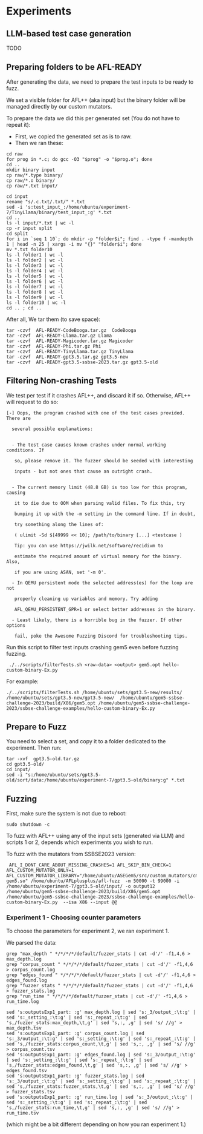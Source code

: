 # Experiments

## LLM-based test case generation

TODO

## Preparing folders to be AFL-READY

After generating the data, we need to prepare the test inputs to be ready to fuzz. 

We set a visible folder for AFL++ (aka input) but the binary folder will be managed directly by our custom mutators.

To prepare the data we did this per generated set (You do not have to repeat it):
  - First, we copied the generated set as is to raw.
  - Then we ran these:
```
cd raw
for prog in *.c; do gcc -O3 "$prog" -o "$prog.o"; done
cd ..
mkdir binary input
cp raw/*.type binary/
cp raw/*.o binary/
cp raw/*.txt input/

cd input
rename "s/.c.txt/.txt/" *.txt
sed -i 's:test_input_:/home/ubuntu/experiment-7/TinyLlama/binary/test_input_:g' *.txt
cd ..
ls -l input/*.txt | wc -l
cp -r input split
cd split
for i in `seq 1 10`; do mkdir -p "folder$i"; find . -type f -maxdepth 1 | head -n 25 | xargs -i mv "{}" "folder$i"; done
mv *.txt folder10
ls -l folder1 | wc -l
ls -l folder2 | wc -l
ls -l folder3 | wc -l
ls -l folder4 | wc -l
ls -l folder5 | wc -l
ls -l folder6 | wc -l
ls -l folder7 | wc -l
ls -l folder8 | wc -l
ls -l folder9 | wc -l
ls -l folder10 | wc -l
cd .. ; cd ..
```

After all, We tar them (to save space):
```
tar -czvf  AFL-READY-CodeBooga.tar.gz  CodeBooga 
tar -czvf  AFL-READY-Llama.tar.gz Llama
tar -czvf  AFL-READY-Magicoder.tar.gz Magicoder 
tar -czvf  AFL-READY-Phi.tar.gz Phi 
tar -czvf  AFL-READY-TinyLlama.tar.gz TinyLlama
tar -czvf  AFL-READY-gpt3.5.tar.gz gpt3.5-new
tar -czvf  AFL-READY-gpt3.5-ssbse-2023.tar.gz gpt3.5-old
```

## Filtering Non-crashing Tests

We test per test if it crashes AFL++, and discard it if so. Otherwise, AFL++ will request to do so:
```
[-] Oops, the program crashed with one of the test cases provided. There are 

  several possible explanations: 

  
  - The test case causes known crashes under normal working conditions. If 

   so, please remove it. The fuzzer should be seeded with interesting 

   inputs - but not ones that cause an outright crash. 

  
  - The current memory limit (48.8 GB) is too low for this program, causing 

   it to die due to OOM when parsing valid files. To fix this, try 

   bumping it up with the -m setting in the command line. If in doubt, 

   try something along the lines of: 

   ( ulimit -Sd $[49999 << 10]; /path/to/binary [...] <testcase ) 

   Tip: you can use https://jwilk.net/software/recidivm to 

   estimate the required amount of virtual memory for the binary. Also, 

   if you are using ASAN, set '-m 0'. 

  - In QEMU persistent mode the selected address(es) for the loop are not 

   properly cleaning up variables and memory. Try adding 

   AFL_QEMU_PERSISTENT_GPR=1 or select better addresses in the binary. 

  - Least likely, there is a horrible bug in the fuzzer. If other options 

   fail, poke the Awesome Fuzzing Discord for troubleshooting tips. 
```

Run this script to filter test inputs crashing gem5 even before fuzzing fuzzing.
```
 ./../scripts/filterTests.sh <raw-data> <output> gem5.opt hello-custom-binary-Ex.py
```
For example:
```
./../scripts/filterTests.sh /home/ubuntu/sets/gpt3.5-new/results/ /home/ubuntu/sets/gpt3.5-new/gpt3.5-new/  /home/ubuntu/gem5-ssbse-challenge-2023/build/X86/gem5.opt /home/ubuntu/gem5-ssbse-challenge-2023/ssbse-challenge-examples/hello-custom-binary-Ex.py
```

## Prepare to Fuzz

You need to select a set, and copy it to a folder dedicated to the experiment. Then run:
```
tar -xvf  gpt3.5-old.tar.gz 
cd gpt3.5-old/
cd input/
sed -i "s:/home/ubuntu/sets/gpt3.5-old/sort/data:/home/ubuntu/experiment-7/gpt3.5-old/binary:g" *.txt
```

## Fuzzing
First, make sure the system is not due to reboot:
```
sudo shutdown -c
```

To fuzz with AFL++ using any of the input sets (generated via LLM) and scripts 1 or 2, depends which experiments you wish to run.

To fuzz with the mutators from SSBSE2023 version:
```
 AFL_I_DONT_CARE_ABOUT_MISSING_CRASHES=1 AFL_SKIP_BIN_CHECK=1 AFL_CUSTOM_MUTATOR_ONLY=1 AFL_CUSTOM_MUTATOR_LIBRARY="/home/ubuntu/ASEGem5/src/custom_mutators/cm-gem5.so" /home/ubuntu/AFLplusplus/afl-fuzz  -m 50000 -t 99000 -i /home/ubuntu/experiment-7/gpt3.5-old/input/ -o output12 /home/ubuntu/gem5-ssbse-challenge-2023/build/X86/gem5.opt /home/ubuntu/gem5-ssbse-challenge-2023/ssbse-challenge-examples/hello-custom-binary-Ex.py  --isa X86 --input @@
```

### Experiment 1 - Choosing counter parameters

To choose the parameters for experiment 2, we ran experiment 1.

We parsed the data:
```
grep "max_depth " */*/*/*/default/fuzzer_stats | cut -d'/' -f1,4,6 > max_depth.log
grep "corpus_count " */*/*/*/default/fuzzer_stats | cut -d'/' -f1,4,6 > corpus_count.log
grep "edges_found " */*/*/*/default/fuzzer_stats | cut -d'/' -f1,4,6 > edges_found.log
grep "fuzzer_stats " */*/*/*/default/fuzzer_stats | cut -d'/' -f1,4,6 > fuzzer_stats.log
grep "run_time " */*/*/*/default/fuzzer_stats | cut -d'/' -f1,4,6 > run_time.log

sed 's:outputsExp1_part: :g' max_depth.log | sed 's:_3/output_:\t:g' | sed 's:_setting_:\t:g' | sed 's:_repeat_:\t:g' | sed 's,/fuzzer_stats:max_depth,\t,g' | sed 's,:, ,g' | sed 's/ //g' > max_depth.tsv
sed 's:outputsExp1_part: :g' corpus_count.log | sed 's:_3/output_:\t:g' | sed 's:_setting_:\t:g' | sed 's:_repeat_:\t:g' | sed 's,/fuzzer_stats:corpus_count,\t,g' | sed 's,:, ,g' | sed 's/ //g' > corpus_count.tsv
sed 's:outputsExp1_part: :g' edges_found.log | sed 's:_3/output_:\t:g' | sed 's:_setting_:\t:g' | sed 's:_repeat_:\t:g' | sed 's,/fuzzer_stats:edges_found,\t,g' | sed 's,:, ,g' | sed 's/ //g' > edges_found.tsv
sed 's:outputsExp1_part: :g' fuzzer_stats.log | sed 's:_3/output_:\t:g' | sed 's:_setting_:\t:g' | sed 's:_repeat_:\t:g' | sed 's,/fuzzer_stats:fuzzer_stats,\t,g' | sed 's,:, ,g' | sed 's/ //g' > fuzzer_stats.tsv
sed 's:outputsExp1_part: :g' run_time.log | sed 's:_3/output_:\t:g' | sed 's:_setting_:\t:g' | sed 's:_repeat_:\t:g' | sed 's,/fuzzer_stats:run_time,\t,g' | sed 's,:, ,g' | sed 's/ //g' > run_time.tsv
```
(which might be a bit different depending on how you ran experiment 1.)
